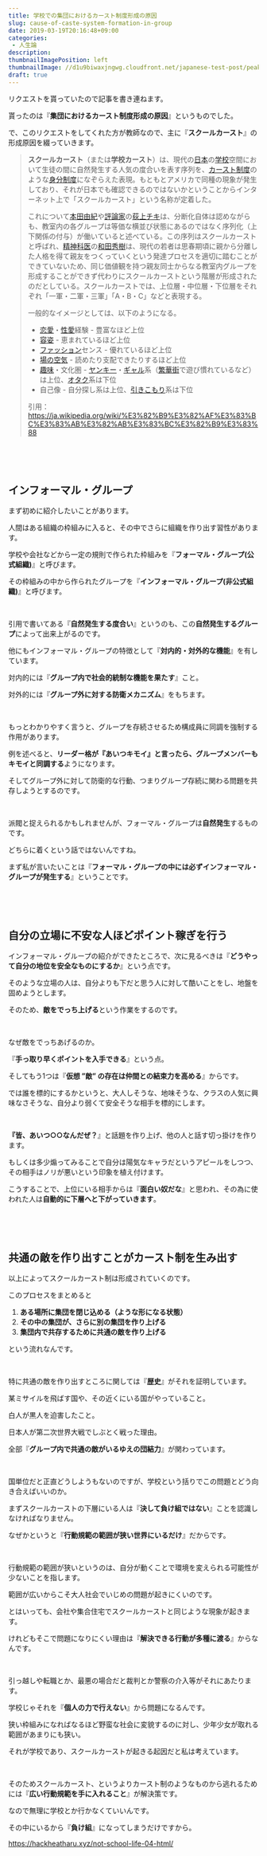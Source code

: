 ```yaml
---
title: 学校での集団におけるカースト制度形成の原因
slug: cause-of-caste-system-formation-in-group
date: 2019-03-19T20:16:48+09:00
categories: 
 - 人生論
description: 
thumbnailImagePosition: left
thumbnailImage: //d1u9biwaxjngwg.cloudfront.net/japanese-test-post/peak-140.jpg
draft: true
---
```

<!--more-->

リクエストを貰っていたので記事を書き連ねます。

貰ったのは『<strong>集団におけるカースト制度形成の原因</strong>』というものでした。

で、このリクエストをしてくれた方が教師なので、主に『<strong>スクールカースト</strong>』の形成原因を綴っていきます。
<blockquote><b>スクールカースト</b>（または<b>学校カースト</b><sup id="cite_ref-school_1-0" class="reference"></sup><sup id="cite_ref-gakkou_2-0" class="reference"></sup>）は、現代の<a title="日本" href="https://ja.wikipedia.org/wiki/%E6%97%A5%E6%9C%AC">日本</a>の<a title="学校" href="https://ja.wikipedia.org/wiki/%E5%AD%A6%E6%A0%A1">学校</a>空間において生徒の間に自然発生する人気の度合いを表す序列を、<a class="mw-redirect" title="カースト制度" href="https://ja.wikipedia.org/wiki/%E3%82%AB%E3%83%BC%E3%82%B9%E3%83%88%E5%88%B6%E5%BA%A6">カースト制度</a>のような<a title="身分制度" href="https://ja.wikipedia.org/wiki/%E8%BA%AB%E5%88%86%E5%88%B6%E5%BA%A6">身分制度</a>になぞらえた表現。もともとアメリカで同種の現象が発生しており<sup id="cite_ref-3" class="reference"></sup>、それが日本でも確認できるのではないかということからインターネット上で「スクールカースト」という名称が定着した<sup id="cite_ref-school_1-1" class="reference"></sup>。

これについて<a title="本田由紀" href="https://ja.wikipedia.org/wiki/%E6%9C%AC%E7%94%B0%E7%94%B1%E7%B4%80">本田由紀</a>や<a title="評論家" href="https://ja.wikipedia.org/wiki/%E8%A9%95%E8%AB%96%E5%AE%B6">評論家</a>の<a title="荻上チキ" href="https://ja.wikipedia.org/wiki/%E8%8D%BB%E4%B8%8A%E3%83%81%E3%82%AD">荻上チキ</a>は、分断化自体は認めながらも<sup id="cite_ref-9" class="reference"></sup>、教室内の各グループは等価な横並び状態にあるのではなく序列化（上下関係の付与）が働いていると述べている<sup id="cite_ref-FOOTNOTE本田201141-45_10-0" class="reference"></sup><sup id="cite_ref-FOOTNOTE荻上2008199-202_11-0" class="reference"></sup>。この序列はスクールカーストと呼ばれ、<a title="精神科医" href="https://ja.wikipedia.org/wiki/%E7%B2%BE%E7%A5%9E%E7%A7%91%E5%8C%BB">精神科医</a>の<a title="和田秀樹" href="https://ja.wikipedia.org/wiki/%E5%92%8C%E7%94%B0%E7%A7%80%E6%A8%B9">和田秀樹</a>は、現代の若者は思春期頃に親から分離した人格を得て親友をつくっていくという発達プロセスを適切に踏むことができていないため、同じ価値観を持つ親友同士からなる教室内グループを形成することができず代わりにスクールカーストという階層が形成されたのだとしている<sup id="cite_ref-FOOTNOTE和田2010172-173_12-0" class="reference"></sup>。スクールカーストでは、上位層・中位層・下位層をそれぞれ「一軍・二軍・三軍」「A・B・C」などと表現する<sup id="cite_ref-FOOTNOTE森口200743_13-0" class="reference"></sup>。

一般的なイメージとしては、以下のようになる<sup id="cite_ref-FOOTNOTE斎藤201120_14-0" class="reference"></sup>。
<ul>
 	<li><a title="恋愛" href="https://ja.wikipedia.org/wiki/%E6%81%8B%E6%84%9B">恋愛</a>・<a title="性愛" href="https://ja.wikipedia.org/wiki/%E6%80%A7%E6%84%9B">性愛</a>経験 - 豊富なほど上位</li>
 	<li><a class="mw-redirect" title="容姿" href="https://ja.wikipedia.org/wiki/%E5%AE%B9%E5%A7%BF">容姿</a> - 恵まれているほど上位</li>
 	<li><a title="ファッション" href="https://ja.wikipedia.org/wiki/%E3%83%95%E3%82%A1%E3%83%83%E3%82%B7%E3%83%A7%E3%83%B3">ファッション</a>センス - 優れているほど上位</li>
 	<li><a title="場の空気" href="https://ja.wikipedia.org/wiki/%E5%A0%B4%E3%81%AE%E7%A9%BA%E6%B0%97">場の空気</a> - 読めたり支配できたりするほど上位</li>
 	<li><a title="趣味" href="https://ja.wikipedia.org/wiki/%E8%B6%A3%E5%91%B3">趣味</a>・文化圏 - <a title="ヤンキー (不良少年)" href="https://ja.wikipedia.org/wiki/%E3%83%A4%E3%83%B3%E3%82%AD%E3%83%BC_(%E4%B8%8D%E8%89%AF%E5%B0%91%E5%B9%B4)">ヤンキー</a>・<a title="ギャル" href="https://ja.wikipedia.org/wiki/%E3%82%AE%E3%83%A3%E3%83%AB">ギャル</a>系（<a title="繁華街" href="https://ja.wikipedia.org/wiki/%E7%B9%81%E8%8F%AF%E8%A1%97">繁華街</a>で遊び慣れているなど）は上位<sup id="cite_ref-FOOTNOTE荻上2008152_15-0" class="reference"></sup>、<a class="mw-redirect" title="オタク" href="https://ja.wikipedia.org/wiki/%E3%82%AA%E3%82%BF%E3%82%AF">オタク</a>系は下位</li>
 	<li>自己像<sup id="cite_ref-16" class="reference"></sup> - 自分探し系は上位、<a title="引きこもり" href="https://ja.wikipedia.org/wiki/%E5%BC%95%E3%81%8D%E3%81%93%E3%82%82%E3%82%8A">引きこもり</a>系は下位<sup id="cite_ref-FOOTNOTE斎藤201124_17-0" class="reference"></sup></li>
</ul>
引用：<a href="https://ja.wikipedia.org/wiki/%E3%82%B9%E3%82%AF%E3%83%BC%E3%83%AB%E3%82%AB%E3%83%BC%E3%82%B9%E3%83%88">https://ja.wikipedia.org/wiki/%E3%82%B9%E3%82%AF%E3%83%BC%E3%83%AB%E3%82%AB%E3%83%BC%E3%82%B9%E3%83%88</a></blockquote>
&nbsp;

&nbsp;
<h2>インフォーマル・グループ</h2>
まず初めに紹介したいことがあります。

人間はある組織の枠組みに入ると、その中でさらに組織を作り出す習性があります。

学校や会社などから一定の規則で作られた枠組みを『<strong>フォーマル・グループ(公式組織)</strong>』と呼びます。

その枠組みの中から作られたグループを『<strong>インフォーマル・グループ(非公式組織)</strong>』と呼びます。

&nbsp;

引用で書いてある『<strong>自然発生する度合い</strong>』というのも、この<strong>自然発生するグループ</strong>によって出来上がるのです。

他にもインフォーマル・グループの特徴として『<strong>対内的・対外的な機能</strong>』を有しています。

対内的には『<strong>グループ内で社会的統制な機能を果たす</strong>』こと。

対外的には『<strong>グループ外に対する防衛メカニズム</strong>』をもちます。

&nbsp;

もっとわかりやすく言うと、グループを存続させるため構成員に同調を強制する作用があります。

例を述べると、<strong>リーダー格が『あいつキモイ』と言ったら、グループメンバーもキモイと同調する</strong>ようになります。

そしてグループ外に対して防衛的な行動、つまりグループ存続に関わる問題を共存しようとするのです。

&nbsp;

派閥と捉えられるかもしれませんが、フォーマル・グループは<strong>自然発生</strong>するものです。

どちらに着くという話ではないんですね。

まず私が言いたいことは『<strong>フォーマル・グループの中には必ずインフォーマル・グループが発生する</strong>』ということです。

&nbsp;

&nbsp;
<h2>自分の立場に不安な人ほどポイント稼ぎを行う</h2>
インフォーマル・グループの紹介ができたところで、次に見るべきは『<strong>どうやって自分の地位を安全なものにするか</strong>』という点です。

そのような立場の人は、自分よりも下だと思う人に対して酷いことをし、地盤を固めようとします。

そのため、<strong>敵をでっち上げる</strong>という作業をするのです。

&nbsp;

なぜ敵をでっちあげるのか。

『<strong>手っ取り早くポイントを入手できる</strong>』という点。

そしてもう1つは『<strong>仮想 ”敵” の存在は仲間との結束力を高める</strong>』からです。

では誰を標的にするかというと、大人しそうな、地味そうな、クラスの人気に興味なさそうな、自分より弱くて安全そうな相手を標的にします。

&nbsp;

<strong>『皆、あいつ○○なんだぜ？</strong>』と話題を作り上げ、他の人と話す切っ掛けを作ります。

もしくは多少煽ってみることで自分は陽気なキャラだというアピールをしつつ、その相手はノリが悪いという印象を植え付けます。

こうすることで、上位にいる相手からは『<strong>面白い奴だな</strong>』と思われ、その為に使われた人は<strong>自動的に下層へと下がっていきます</strong>。

&nbsp;

&nbsp;
<h2>共通の敵を作り出すことがカースト制を生み出す</h2>
以上によってスクールカースト制は形成されていくのです。

このプロセスをまとめると
<ol>
 	<li><strong>ある場所に集団を閉じ込める（ような形になる状態）</strong></li>
 	<li><strong>その中の集団が、さらに別の集団を作り上げる</strong></li>
 	<li><strong>集団内で共存するために共通の敵を作り上げる</strong></li>
</ol>
という流れなんです。

&nbsp;

特に共通の敵を作り出すところに関しては『<strong>歴史</strong>』がそれを証明しています。

某ミサイルを飛ばす国や、その近くにいる国がやっていること。

白人が黒人を迫害したこと。

日本人が第二次世界大戦でしぶとく戦った理由。

全部『<strong>グループ内で共通の敵がいるゆえの団結力</strong>』が関わっています。

&nbsp;

国単位だと正直どうしようもないのですが、学校という括りでこの問題とどう向き合えばいいのか。

まずスクールカーストの下層にいる人は『<strong>決して負け組ではない</strong>』ことを認識しなければなりません。

なぜかというと『<strong>行動規範の範囲が狭い世界にいるだけ</strong>』だからです。

&nbsp;

行動規範の範囲が狭いというのは、自分が動くことで環境を変えられる可能性が少ないことを指します。

範囲が広いからこそ大人社会でいじめの問題が起きにくいのです。

とはいっても、会社や集合住宅でスクールカーストと同じような現象が起きます。

けれどもそこで問題になりにくい理由は『<strong>解決できる行動が多種に渡る</strong>』からなんです。

&nbsp;

引っ越しや転職とか、最悪の場合だと裁判とか警察の介入等がそれにあたります。

学校じゃそれを『<strong>個人の力で行えない</strong>』から問題になるんです。

狭い枠組みになればなるほど野蛮な社会に変貌するのに対し、少年少女が取れる範囲があまりにも狭い。

それが学校であり、スクールカーストが起きる起因だと私は考えています。

&nbsp;

そのためスクールカースト、というよりカースト制のようなものから逃れるためには『<b>広い行動規範を手に入れること</b>』が解決策です。

なので無理に学校とか行かなくていいんです。

その中にいるから『<strong>負け組</strong>』になってしまうだけですから。

https://hackheatharu.xyz/not-school-life-04-html/

